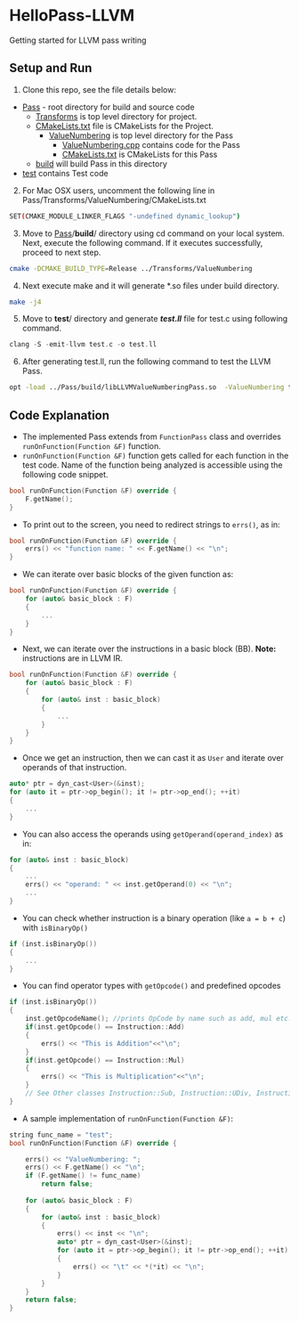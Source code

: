 # HelloPass-LLVM
Getting started for LLVM pass writing

## Setup and Run
1. Clone this repo, see the file details below:
- [Pass](https://github.com/ufarooq/HelloPass-LLVM/tree/master/Pass "Pass") - root directory for build and source code
   - [Transforms](https://github.com/ufarooq/HelloPass-LLVM/tree/master/Pass/Transforms "Transforms") is top level directory for project.
   - [CMakeLists.txt](https://github.com/ufarooq/HelloPass-LLVM/blob/master/Pass/Transforms/CMakeLists.txt "CMakeLists.txt")  file is CMakeLists for the Project.
     - [ValueNumbering](https://github.com/ufarooq/HelloPass-LLVM/tree/master/Pass/Transforms/ValueNumbering "ValueNumbering") is top level directory for the Pass
	     - [ValueNumbering.cpp](https://github.com/ufarooq/HelloPass-LLVM/blob/master/Pass/Transforms/ValueNumbering/ValueNumbering.cpp "ValueNumbering.cpp") contains code for the Pass
	     - [CMakeLists.txt](https://github.com/ufarooq/HelloPass-LLVM/blob/master/Pass/Transforms/ValueNumbering/CMakeLists.txt "CMakeLists.txt") is CMakeLists for this Pass
   - [build](https://github.com/ufarooq/HelloPass-LLVM/tree/master/Pass/build "build") will build Pass in this directory
- [test](https://github.com/ufarooq/HelloPass-LLVM/tree/master/test "test") contains Test code
2. For Mac OSX users, uncomment the following line in Pass/Transforms/ValueNumbering/CMakeLists.txt
```bash
SET(CMAKE_MODULE_LINKER_FLAGS "-undefined dynamic_lookup")
```
3. Move to [Pass](https://github.com/ufarooq/HelloPass-LLVM/tree/master/Pass)/**build**/ directory using cd command on your local system. Next, execute the following command. If it executes successfully, proceed to next step.
```bash
cmake -DCMAKE_BUILD_TYPE=Release ../Transforms/ValueNumbering
```
4. Next execute make and it will generate *.so files under build directory. 
```bash
make -j4
```
5. Move to **test**/ directory and generate ***test.ll*** file for test.c using following command. 
```c++
clang -S -emit-llvm test.c -o test.ll
```
6. After generating test.ll, run the following command to test the LLVM Pass. 
```bash
opt -load ../Pass/build/libLLVMValueNumberingPass.so  -ValueNumbering test.ll
```
## Code Explanation 
- The implemented Pass extends from ``FunctionPass`` class and overrides ``runOnFunction(Function &F)`` function.
- ``runOnFunction(Function &F)`` function gets called for each function in the test code. Name of the function being analyzed is accessible using the following code snippet. 
```c++
bool runOnFunction(Function &F) override {
	F.getName();
}
```
- To print out to the screen, you need to redirect strings to ``errs()``, as in:
```c++
bool runOnFunction(Function &F) override {
	errs() << "function name: " << F.getName() << "\n";
}
```
- We can iterate over basic blocks of the given function as:
```c++
bool runOnFunction(Function &F) override {
	for (auto& basic_block : F)
	{
		...
	}
}
```
- Next, we can iterate over the instructions in a basic block (BB). **Note:** instructions are in LLVM IR.
```c++
bool runOnFunction(Function &F) override {
    for (auto& basic_block : F)
    {
        for (auto& inst : basic_block)
        {
            ...
        }
    }
}
```
- Once we get an instruction, then we can cast it as ``User`` and iterate over operands of that instruction. 
```c++
auto* ptr = dyn_cast<User>(&inst);
for (auto it = ptr->op_begin(); it != ptr->op_end(); ++it) 
{
    ...
}
```
- You can also access the operands using ``getOperand(operand_index)`` as in:
```c++
for (auto& inst : basic_block)
{
    ...
    errs() << "operand: " << inst.getOperand(0) << "\n";
    ...
}
```
- You can check whether instruction is a binary operation (like ``a = b + c``) with ``isBinaryOp()``
```c++
if (inst.isBinaryOp())
{
    ...
}
```
- You can find operator types with ``getOpcode()`` and predefined opcodes
```c++
if (inst.isBinaryOp())
{
    inst.getOpcodeName(); //prints OpCode by name such as add, mul etc.
    if(inst.getOpcode() == Instruction::Add)
    {
        errs() << "This is Addition"<<"\n";
    }
    if(inst.getOpcode() == Instruction::Mul)
    {
        errs() << "This is Multiplication"<<"\n";
    }
    // See Other classes Instruction::Sub, Instruction::UDiv, Instruction::SDiv
}
```
- A sample implementation of ``runOnFunction(Function &F)``:  
```c++
string func_name = "test";
bool runOnFunction(Function &F) override {

    errs() << "ValueNumbering: ";
    errs() << F.getName() << "\n";
    if (F.getName() != func_name) 
        return false;
	
    for (auto& basic_block : F)
    {
        for (auto& inst : basic_block)
        {
            errs() << inst << "\n";
            auto* ptr = dyn_cast<User>(&inst);
            for (auto it = ptr->op_begin(); it != ptr->op_end(); ++it) 
            {
                errs() << "\t" << *(*it) << "\n";
            }
        }
    }
    return false;
}
```
